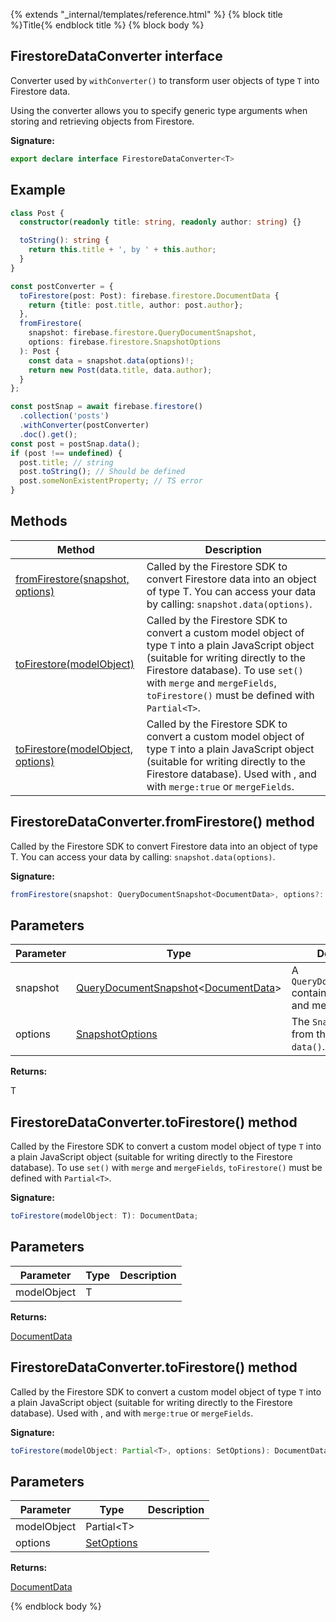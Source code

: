 {% extends "_internal/templates/reference.html" %}
{% block title %}Title{% endblock title %}
{% block body %}

## FirestoreDataConverter interface

Converter used by `withConverter()` to transform user objects of type `T` into Firestore data.

Using the converter allows you to specify generic type arguments when storing and retrieving objects from Firestore.

<b>Signature:</b>

```typescript
export declare interface FirestoreDataConverter<T> 
```

## Example


```typescript
class Post {
  constructor(readonly title: string, readonly author: string) {}

  toString(): string {
    return this.title + ', by ' + this.author;
  }
}

const postConverter = {
  toFirestore(post: Post): firebase.firestore.DocumentData {
    return {title: post.title, author: post.author};
  },
  fromFirestore(
    snapshot: firebase.firestore.QueryDocumentSnapshot,
    options: firebase.firestore.SnapshotOptions
  ): Post {
    const data = snapshot.data(options)!;
    return new Post(data.title, data.author);
  }
};

const postSnap = await firebase.firestore()
  .collection('posts')
  .withConverter(postConverter)
  .doc().get();
const post = postSnap.data();
if (post !== undefined) {
  post.title; // string
  post.toString(); // Should be defined
  post.someNonExistentProperty; // TS error
}

```

## Methods

|  Method | Description |
|  --- | --- |
|  [fromFirestore(snapshot, options)](./firestore_.firestoredataconverter.md#firestoredataconverterfromfirestore_method) | Called by the Firestore SDK to convert Firestore data into an object of type T. You can access your data by calling: <code>snapshot.data(options)</code>. |
|  [toFirestore(modelObject)](./firestore_.firestoredataconverter.md#firestoredataconvertertofirestore_method) | Called by the Firestore SDK to convert a custom model object of type <code>T</code> into a plain JavaScript object (suitable for writing directly to the Firestore database). To use <code>set()</code> with <code>merge</code> and <code>mergeFields</code>, <code>toFirestore()</code> must be defined with <code>Partial&lt;T&gt;</code>. |
|  [toFirestore(modelObject, options)](./firestore_.firestoredataconverter.md#firestoredataconvertertofirestore_method) | Called by the Firestore SDK to convert a custom model object of type <code>T</code> into a plain JavaScript object (suitable for writing directly to the Firestore database). Used with ,  and  with <code>merge:true</code> or <code>mergeFields</code>. |

## FirestoreDataConverter.fromFirestore() method

Called by the Firestore SDK to convert Firestore data into an object of type T. You can access your data by calling: `snapshot.data(options)`<!-- -->.

<b>Signature:</b>

```typescript
fromFirestore(snapshot: QueryDocumentSnapshot<DocumentData>, options?: SnapshotOptions): T;
```

## Parameters

|  Parameter | Type | Description |
|  --- | --- | --- |
|  snapshot | [QueryDocumentSnapshot](./firestore_.querydocumentsnapshot.md#querydocumentsnapshot_class)<!-- -->&lt;[DocumentData](./firestore_.documentdata.md#documentdata_interface)<!-- -->&gt; | A <code>QueryDocumentSnapshot</code> containing your data and metadata. |
|  options | [SnapshotOptions](./firestore_.snapshotoptions.md#snapshotoptions_interface) | The <code>SnapshotOptions</code> from the initial call to <code>data()</code>. |

<b>Returns:</b>

T

## FirestoreDataConverter.toFirestore() method

Called by the Firestore SDK to convert a custom model object of type `T` into a plain JavaScript object (suitable for writing directly to the Firestore database). To use `set()` with `merge` and `mergeFields`<!-- -->, `toFirestore()` must be defined with `Partial<T>`<!-- -->.

<b>Signature:</b>

```typescript
toFirestore(modelObject: T): DocumentData;
```

## Parameters

|  Parameter | Type | Description |
|  --- | --- | --- |
|  modelObject | T |  |

<b>Returns:</b>

[DocumentData](./firestore_.documentdata.md#documentdata_interface)

## FirestoreDataConverter.toFirestore() method

Called by the Firestore SDK to convert a custom model object of type `T` into a plain JavaScript object (suitable for writing directly to the Firestore database). Used with ,  and  with `merge:true` or `mergeFields`<!-- -->.

<b>Signature:</b>

```typescript
toFirestore(modelObject: Partial<T>, options: SetOptions): DocumentData;
```

## Parameters

|  Parameter | Type | Description |
|  --- | --- | --- |
|  modelObject | Partial&lt;T&gt; |  |
|  options | [SetOptions](./firestore_.md#setoptions_type) |  |

<b>Returns:</b>

[DocumentData](./firestore_.documentdata.md#documentdata_interface)

{% endblock body %}
